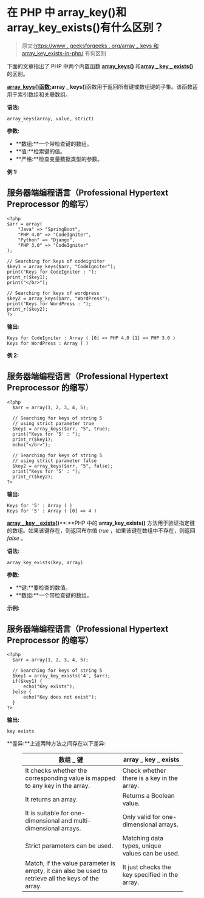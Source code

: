# 在 PHP 中 array_key()和 array_key_exists()有什么区别？

> 原文:[https://www . geeksforgeeks . org/array _ keys 和 array_key_exists-in-php/](https://www.geeksforgeeks.org/what-are-the-differences-between-array_keys-and-array_key_exists-in-php/) 有何区别

下面的文章指出了 PHP 中两个内置函数 [**array_keys()**](https://www.geeksforgeeks.org/php-array_keys-function/) 和[**array _ key _ exists()**](https://www.geeksforgeeks.org/php-array_key_exists-function/)的区别。

[**array_keys()函数:**](https://www.geeksforgeeks.org/php-array_keys-function/)**array _ keys(**)函数用于返回所有键或数组键的子集。该函数适用于索引数组和关联数组。

**语法:**

```
array_keys(array, value, strict)
```

**参数:**

*   **数组:**一个带检查键的数组。
*   **值:**检索键的值。
*   **严格:**检查变量数据类型的参数。

**例 1:**

## 服务器端编程语言（Professional Hypertext Preprocessor 的缩写）

```
<?php
$arr = array(
    "Java" => "SpringBoot",
    "PHP 4.0" => "CodeIgniter",
    "Python" => "Django",
    "PHP 3.0" => "CodeIgniter"
);

// Searching for keys of codeigniter
$key1 = array_keys($arr, "CodeIgniter");
print("Keys for CodeIgniter : ");
print_r($key1);
print("</br>");

// Searching for keys of wordpress
$key2 = array_keys($arr, "WordPress");
print("Keys for WordPress : ");
print_r($key2);
?>
```

**输出:**

```
Keys for CodeIgniter : Array ( [0] => PHP 4.0 [1] => PHP 3.0 )
Keys for WordPress : Array ( )
```

**例 2:**

## 服务器端编程语言（Professional Hypertext Preprocessor 的缩写）

```
<?php
  $arr = array(1, 2, 3, 4, 5);

  // Searching for keys of string 5
  // using strict parameter true
  $key1 = array_keys($arr, "5", true);
  print("Keys for '5' : ");
  print_r($key1);
  echo("</br>");

  // Searching for keys of string 5
  // using strict parameter false
  $key2 = array_keys($arr, "5", false);
  print("Keys for '5' : ");
  print_r($key2);
?>
```

**输出:**

```
Keys for '5' : Array ( )
Keys for '5' : Array ( [0] => 4 )
```

[**array _ key _ exists()**](https://www.geeksforgeeks.org/php-array_key_exists-function/)**:**PHP 中的 **array_key_exists()** 方法用于验证指定键的数组。如果该键存在，则返回布尔值 *true* ，如果该键在数组中不存在，则返回 *false* 。

**语法:**

```
array_key_exists(key, array)
```

**参数:**

*   **键:**要检查的数值。
*   **数组:**一个带检查键的数组。

**示例:**

## 服务器端编程语言（Professional Hypertext Preprocessor 的缩写）

```
<?php
  $arr = array(1, 2, 3, 4, 5);

  // Searching for keys of string 5
  $key1 = array_key_exists('4', $arr);
  if($key1) {
      echo("Key exists");
  }else {
      echo("Key does not exist");
  }
?>
```

**输出:**

```
key exists
```

**差异:**上述两种方法之间存在以下差异:

<figure class="table">

| **数组 _ 键** | **array _ key _ exists** |
| --- | --- |
| It checks whether the corresponding value is mapped to any key in the array. | Check whether there is a key in the array. |
| It returns an array. | Returns a Boolean value. |
| It is suitable for one-dimensional and multi-dimensional arrays. | Only valid for one-dimensional arrays. |
| Strict parameters can be used. | Matching data types, unique values can be used. |
| Match, if the value parameter is empty, it can also be used to retrieve all the keys of the array. | It just checks the key specified in the array. |

</figure>